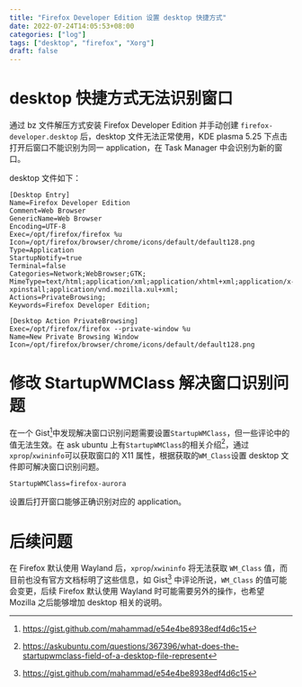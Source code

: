 ```yaml
---
title: "Firefox Developer Edition 设置 desktop 快捷方式"
date: 2022-07-24T14:05:53+08:00
categories: ["log"]
tags: ["desktop", "firefox", "Xorg"]
draft: false
---
```


# desktop 快捷方式无法识别窗口

通过 bz 文件解压方式安装 Firefox Developer Edition 并手动创建 `firefox-developer.desktop` 后，desktop 文件无法正常使用，KDE plasma 5.25 下点击打开后窗口不能识别为同一 application，在 Task Manager 中会识别为新的窗口。

desktop 文件如下：

```
[Desktop Entry]
Name=Firefox Developer Edition
Comment=Web Browser
GenericName=Web Browser
Encoding=UTF-8
Exec=/opt/firefox/firefox %u
Icon=/opt/firefox/browser/chrome/icons/default/default128.png
Type=Application
StartupNotify=true
Terminal=false
Categories=Network;WebBrowser;GTK;
MimeType=text/html;application/xml;application/xhtml+xml;application/x-xpinstall;application/vnd.mozilla.xul+xml;
Actions=PrivateBrowsing;
Keywords=Firefox Developer Edition;

[Desktop Action PrivateBrowsing]
Exec=/opt/firefox/firefox --private-window %u
Name=New Private Browsing Window
Icon=/opt/firefox/browser/chrome/icons/default/default128.png
```

# 修改 StartupWMClass 解决窗口识别问题

在一个 Gist[^gh]中发现解决窗口识别问题需要设置`StartupWMClass`，但一些评论中的值无法生效。在 ask ubuntu 上有`StartupWMClass`的相关介绍[^au]，通过`xprop`/`xwininfo`可以获取窗口的 X11 属性，根据获取的`WM_Class`设置 desktop 文件即可解决窗口识别问题。

```
StartupWMClass=firefox-aurora
```

设置后打开窗口能够正确识别对应的 application。

# 后续问题

在 Firefox 默认使用 Wayland 后，`xprop`/`xwininfo` 将无法获取 `WM_Class` 值，而目前也没有官方文档标明了这些信息，如 Gist[^gh] 中评论所说，`WM_Class` 的值可能会变更，后续 Firefox 默认使用 Wayland 时可能需要另外的操作，也希望 Mozilla 之后能够增加 desktop 相关的说明。

[^gh]: https://gist.github.com/mahammad/e54e4be8938edf4d6c15
[^au]: https://askubuntu.com/questions/367396/what-does-the-startupwmclass-field-of-a-desktop-file-represent
